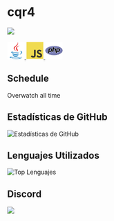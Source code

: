 # cqr4 
![](https://komarev.com/ghpvc/?username=zSlxwzy&style=for-the-badge&color=A020F0)
<p align="left"> </a> <a href="https://www.java.com" target="_blank" rel="noreferrer"> <img src="https://raw.githubusercontent.com/devicons/devicon/master/icons/java/java-original.svg" alt="java" width="40" height="40"/> </a> <a href="https://developer.mozilla.org/en-US/docs/Web/JavaScript" target="_blank" rel="noreferrer"> <img src="https://raw.githubusercontent.com/devicons/devicon/master/icons/javascript/javascript-original.svg" alt="javascript" width="40" height="40"/> </a> <a href="https://www.php.net" target="_blank" rel="noreferrer"> <img src="https://raw.githubusercontent.com/devicons/devicon/master/icons/php/php-original.svg" alt="php" width="40" height="40"/> </a> </p>

## Schedule
Overwatch all time

## Estadísticas de GitHub
![Estadísticas de GitHub](https://github-readme-stats.vercel.app/api?username=zSlxwzy&show_icons=true&title_color=A020F0&icon_color=A020F0&text_color=ffffff&bg_color=000000)

## Lenguajes Utilizados
![Top Lenguajes](https://github-readme-stats.vercel.app/api/top-langs/?username=zSlxwzy&layout=compact&title_color=A020F0&icon_color=A020F0&text_color=ffffff&bg_color=000000)

## Discord
<a href="[https://www.instagram.com/r_fayuth/](https://www.instagram.com/r_fayuth/)">
  <img src="https://api.status.gg/discord/750730223921791046?width=427&theme%5Bbackground%5D%5Bprimary%5D=21043d&theme%5Bbackground%5D%5Bsecondary%5D=21043d&theme%5Btext%5D%5Bsecondary%5D=ffffff&theme%5Bseparator%5D=ffffff&border%5Bcolor%5D=e9161600&border%5Bradius%5D=10&border%5Bwidth%5D=&backgroundImage=https%3A%2F%2Fcdn.discordapp.com%2Fattachments%2F1179559489599447130%2F1181009626683150336%2FIMG_2441.jpg%3Fex%3D657f7fed%26is%3D656d0aed%26hm%3Dcbeaa4f76ad8c96aea2ec3a2d777fd095e55601ff6cf2ac0ca133a1b1334ced9%26" align="centre" />
</a>
